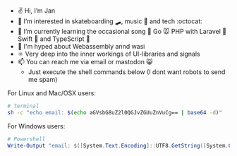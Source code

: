 - ✌️ Hi, I’m Jan
- 👀 I’m interested in skateboarding 🛹, music 🎸 and tech :octocat:
- 🌱 I’m currently learning the occasional song 🎵 Go 🐭 PHP with Laravel 🐘 Swift 🦤 and TypeScript 📝
- 🦄 I'm hyped about Webassembly annd wasi
- ⚛️ Very deep into the inner workings of UI-libraries and signals
- 📫 You can reach me via email or mastodon 😸 
  - Just execute the shell commands below (I dont want robots to send me spam)  


For Linux and Mac/OSX users:
```bash
# Terminal
sh -c "echo email: $(echo aGVsbG8uZ2l0QGJvZGUuZnVuCg== | base64 -d)"
```

For Windows users:
```powershell
# Powershell
Write-Output "email: $([System.Text.Encoding]::UTF8.GetString([System.Convert]::FromBase64String('aGVsbG8uZ2l0QGJvZGUuZnVuCg==')))"
```

<!---
bode-fun/bode-fun is a ✨ special ✨ repository because its `README.md` (this file) appears on your GitHub profile.
You can click the Preview link to take a look at your changes.
--->

